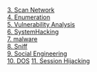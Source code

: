 [3. Scan Network](3ScanNetwork.md)\
[4. Enumeration](4Enumeration.md)\
[5. Vulnerability Analysis](5VulnerabilityAnalysis.md)\
[6. SystemHacking](6SystemHacking.md)\
[7. malware](7Malware.md)\
[8. Sniff](8Sniff.md)\
[9. Social Engineering](9SocialEngineering.md)\
[10. DOS](10DOS.md)
[11. Session Hijacking](11SessionHijacking.md)
